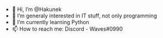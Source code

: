 - 👋 Hi, I’m @Hakunek
- 👀 I’m generaly interested in IT stuff, not only programming
- 🌱 I’m currently learning Python
- 📫 How to reach me:
      Discord - Waves#0990

<!---
Hakunek/Hakunek is a ✨ special ✨ repository because its `README.md` (this file) appears on your GitHub profile.
You can click the Preview link to take a look at your changes.
--->
